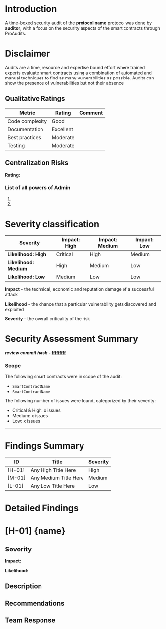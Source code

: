 # Introduction

A time-boxed security audit of the **protocol name** protocol was done by **auditor**, with a focus on the security aspects of the smart contracts through ProAudits.

# Disclaimer

Audits are a time, resource and expertise bound effort where trained experts evaluate smart contracts using a combination of automated and manual techniques to find as many vulnerabilities as possible. Audits can show the presence of vulnerabilities but not their absence.

## Qualitative Ratings

| Metric          | Rating    | Comment  |
| ------------    | --------  | -------- |
| Code complexity | Good      |          |
| Documentation   | Excellent |          |
| Best practices  | Moderate  |          |
| Testing         | Moderate  |          |

## Centralization Risks

**Rating:**

### List of all powers of Admin

1. 
2. 

# Severity classification

| Severity               | Impact: High | Impact: Medium | Impact: Low |
| ---------------------- | ------------ | -------------- | ----------- |
| **Likelihood: High**   | Critical     | High           | Medium      |
| **Likelihood: Medium** | High         | Medium         | Low         |
| **Likelihood: Low**    | Medium       | Low            | Low         |

**Impact** - the technical, economic and reputation damage of a successful attack

**Likelihood** - the chance that a particular vulnerability gets discovered and exploited

**Severity** - the overall criticality of the risk

# Security Assessment Summary

**_review commit hash_ - [fffffffff](url)**

### Scope

The following smart contracts were in scope of the audit:

- `SmartContractName`
- `SmartContractName`

The following number of issues were found, categorized by their severity:

- Critical & High: x issues
- Medium: x issues
- Low: x issues

---

# Findings Summary

| ID     | Title                   | Severity |
| ------ | ----------------------- | -------- |
| [H-01] | Any High Title Here     | High     |
| [M-01] | Any Medium Title Here   | Medium   |
| [L-01] | Any Low Title Here      | Low      |

# Detailed Findings

# [H-01] {name}

## Severity

**Impact:**

**Likelihood:**

## Description

## Recommendations

## Team Response
